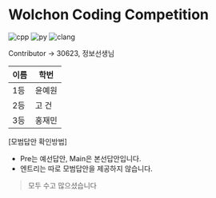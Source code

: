 # Wolchon Coding Competition
![cpp](https://img.shields.io/badge/C%2B%2B-00599C?style=for-the-badge&logo=c%2B%2B&logoColor=white) ![py](https://img.shields.io/badge/Python-14354C?style=for-the-badge&logo=python&logoColor=white) ![clang](https://img.shields.io/badge/C-00599C?style=for-the-badge&logo=c&logoColor=white)


Contributor -> 30623, 정보선생님

|이름|학번|
|------|---|
|1등|윤예원| 
|2등|고 건| 
|3등|홍재민|

[모범답안 확인방법]
- Pre는 예선답안, Main은 본선답안입니다.
- 엔트리는 따로 모범답안을 제공하지 않습니다.

> 모두 수고 많으셨습니다
